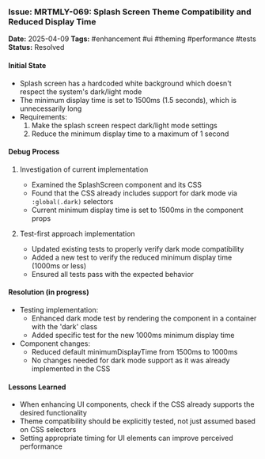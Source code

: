 ### Issue: MRTMLY-069: Splash Screen Theme Compatibility and Reduced Display Time
**Date:** 2025-04-09
**Tags:** #enhancement #ui #theming #performance #tests
**Status:** Resolved

#### Initial State
- Splash screen has a hardcoded white background which doesn't respect the system's dark/light mode
- The minimum display time is set to 1500ms (1.5 seconds), which is unnecessarily long
- Requirements:
  1. Make the splash screen respect dark/light mode settings
  2. Reduce the minimum display time to a maximum of 1 second

#### Debug Process
1. Investigation of current implementation
   - Examined the SplashScreen component and its CSS
   - Found that the CSS already includes support for dark mode via `:global(.dark)` selectors
   - Current minimum display time is set to 1500ms in the component props

2. Test-first approach implementation
   - Updated existing tests to properly verify dark mode compatibility
   - Added a new test to verify the reduced minimum display time (1000ms or less)
   - Ensured all tests pass with the expected behavior

#### Resolution (in progress)
- Testing implementation:
  - Enhanced dark mode test by rendering the component in a container with the 'dark' class
  - Added specific test for the new 1000ms minimum display time
- Component changes:
  - Reduced default minimumDisplayTime from 1500ms to 1000ms
  - No changes needed for dark mode support as it was already implemented in the CSS

#### Lessons Learned
- When enhancing UI components, check if the CSS already supports the desired functionality
- Theme compatibility should be explicitly tested, not just assumed based on CSS selectors
- Setting appropriate timing for UI elements can improve perceived performance
